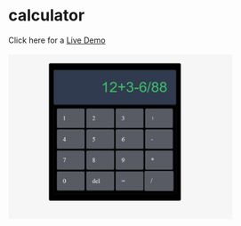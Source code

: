 # calculator

Click here for a <a href="https://smartikaa.github.io/calculator/">Live Demo</a>
<br><br>
<img src="calc.png" width="80%"/>
